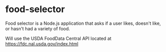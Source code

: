 # food-selector
Food selector is a Node.js application that asks if a user likes, doesn't like, or hasn't had a variety of food.

Will use the USDA FoodData Central API located at https://fdc.nal.usda.gov/index.html
